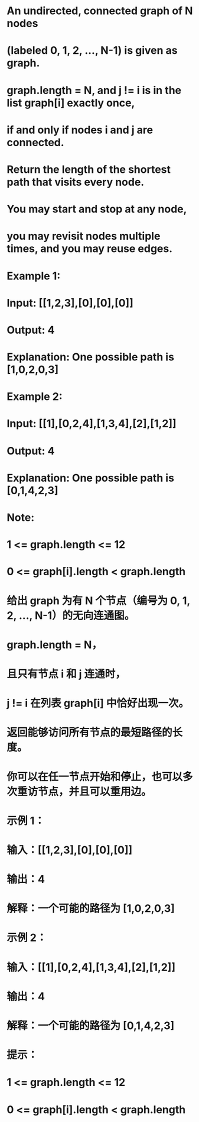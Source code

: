 # An undirected, connected graph of N nodes 
# (labeled 0, 1, 2, ..., N-1) is given as graph.
# graph.length = N, and j != i is in the list graph[i] exactly once, 
# if and only if nodes i and j are connected.
# Return the length of the shortest path that visits every node. 
# You may start and stop at any node, 
# you may revisit nodes multiple times, and you may reuse edges.
# Example 1:
# Input: [[1,2,3],[0],[0],[0]]
# Output: 4
# Explanation: One possible path is [1,0,2,0,3]
# Example 2:
# Input: [[1],[0,2,4],[1,3,4],[2],[1,2]]
# Output: 4
# Explanation: One possible path is [0,1,4,2,3]
# Note:
# 1 <= graph.length <= 12
# 0 <= graph[i].length < graph.length

# 给出 graph 为有 N 个节点（编号为 0, 1, 2, ..., N-1）的无向连通图。 
# graph.length = N，
# 且只有节点 i 和 j 连通时，
# j != i 在列表 graph[i] 中恰好出现一次。
# 返回能够访问所有节点的最短路径的长度。
# 你可以在任一节点开始和停止，也可以多次重访节点，并且可以重用边。
# 示例 1：
# 输入：[[1,2,3],[0],[0],[0]]
# 输出：4
# 解释：一个可能的路径为 [1,0,2,0,3]
# 示例 2：
# 输入：[[1],[0,2,4],[1,3,4],[2],[1,2]]
# 输出：4
# 解释：一个可能的路径为 [0,1,4,2,3]
# 提示：
# 1 <= graph.length <= 12
# 0 <= graph[i].length < graph.length